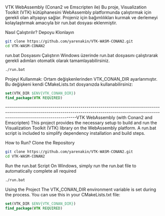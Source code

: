 VTK WebAssembly (Conan2 ve Emscripten ile)
Bu proje, Visualization Toolkit (VTK) kütüphanesini WebAssembly platformunda çalıştırmak için gerekli olan altyapıyı sağlar. Projeniz için bağımlılıkları kurmak ve derlemeyi kolaylaştırmak amacıyla bir run.bat dosyası eklenmiştir.

Nasıl Çalıştırılır?
Depoyu Klonlayın

``` bash
git clone https://github.com/yarenakin/VTK-WASM-CONAN2.git
cd VTK-WASM-CONAN2
```
run.bat Dosyasını Çalıştırın
Windows üzerinde run.bat dosyasını çalıştırarak gerekli adımları otomatik olarak tamamlayabilirsiniz.

```bash
./run.bat
```

Projeyi Kullanmak:
Ortam değişkenlerinden VTK_CONAN_DIR ayarlanmıştır. Bu değişkeni kendi CMakeLists.txt dosyanızda kullanabilirsiniz:

```cmake
set(VTK_DIR $ENV{VTK_CONAN_DIR})
find_package(VTK REQUIRED)
```

------------------------------------------------------------------------------------------------------------------------------------------------------------------------------------------------VTK WebAssembly (with Conan2 and Emscripten)
This project provides the necessary setup to build and run the Visualization Toolkit (VTK) library on the WebAssembly platform. A run.bat script is included to simplify dependency installation and build steps.

How to Run?
Clone the Repository
``` bash
git clone https://github.com/yarenakin/VTK-WASM-CONAN2.git
cd VTK-WASM-CONAN2
```

Run the run.bat Script
On Windows, simply run the run.bat file to automatically complete all required
```bash
./run.bat
```
Using the Project
The VTK_CONAN_DIR environment variable is set during the process. You can use this in your CMakeLists.txt file:

```cmake
set(VTK_DIR $ENV{VTK_CONAN_DIR})
find_package(VTK REQUIRED)
```
